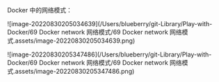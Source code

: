

Docker 中的网络模式： 

![image-20220830205034639](/Users/blueberry/git-Library/Play-with-Docker/69 Docker network 网络模式/69 Docker network 网络模式.assets/image-20220830205034639.png)

![image-20220830205347486](/Users/blueberry/git-Library/Play-with-Docker/69 Docker network 网络模式/69 Docker network 网络模式.assets/image-20220830205347486.png)